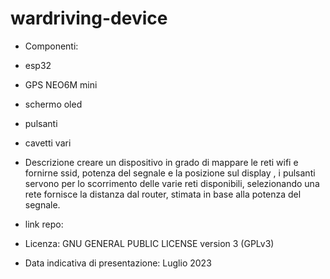 # wardriving-device


-  Componenti:
-  esp32
-  GPS NEO6M mini
-  schermo oled
-  pulsanti
-  cavetti vari


-  Descrizione
creare un dispositivo in grado di mappare le reti wifi e fornirne ssid, potenza del segnale e la posizione sul display , i pulsanti servono per lo scorrimento delle varie reti   disponibili, selezionando una rete fornisce la distanza dal router, stimata in base alla potenza del segnale.

- link repo:

- Licenza: GNU GENERAL PUBLIC LICENSE version 3 (GPLv3)

- Data indicativa di presentazione: Luglio 2023
